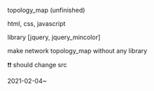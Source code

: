topology_map (unfinished)

html, css, javascript

library
[jquery, jquery_mincolor]

make network topology_map without any library

❗❗ should change src

2021-02-04~
